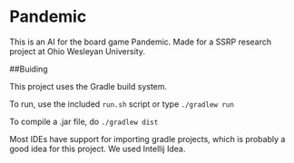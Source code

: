 # Pandemic

This is an AI for the board game Pandemic. 
Made for a SSRP research project  at Ohio Wesleyan University.

##Buiding

This project uses the Gradle build system. 

To run, use the included `run.sh` script or type `./gradlew run`

To compile a .jar file, do `./gradlew dist`

Most IDEs have support for importing gradle projects, which is probably a good idea for this project.
We used Intellij Idea.
